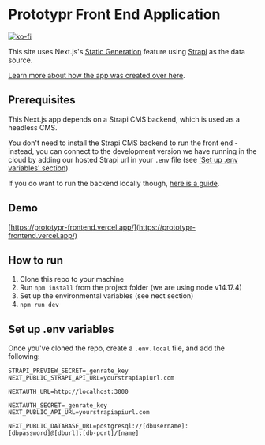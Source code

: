 # Prototypr Front End Application

[![ko-fi](https://ko-fi.com/img/githubbutton_sm.svg)](https://ko-fi.com/Y8Y71QU45)

This site uses Next.js's [Static Generation](https://nextjs.org/docs/basic-features/pages) feature using [Strapi](https://strapi.io/) as the data source.

[Learn more about how the app was created over here](https://prototypr-gftw.vercel.app/front-end).

## Prerequisites
This Next.js app depends on a Strapi CMS backend, which is used as a headless CMS.

You don't need to install the Strapi CMS backend to run the front end - instead, you can connect to the development version we have running in the cloud by adding our hosted Strapi url in your `.env` file (see ['Set up .env variables' section](https://github.com/Prototypr/prototypr-frontend#set-up-env-variables)).

If you do want to run the backend locally though, [here is a guide](https://prototypr-gftw.vercel.app/back-end). 

## Demo

[https://prototypr-frontend.vercel.app/](https://prototypr-frontend.vercel.app/)


## How to run

1. Clone this repo to your machine
2. Run `npm install` from the project folder (we are using node v14.17.4)
3. Set up the environmental variables (see nect section)
4. `npm run dev` 


## Set up .env variables

Once you've cloned the repo, create a `.env.local` file, and add the following:

```code
STRAPI_PREVIEW_SECRET=_genrate_key
NEXT_PUBLIC_STRAPI_API_URL=yourstrapiapiurl.com

NEXTAUTH_URL=http://localhost:3000

NEXTAUTH_SECRET=_genrate_key
NEXT_PUBLIC_API_URL=yourstrapiapiurl.com

NEXT_PUBLIC_DATABASE_URL=postgresql://[dbusername]:[dbpassword]@[dburl]:[db-port]/[name]
```
